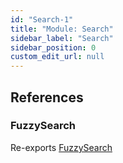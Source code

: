 ```yaml
---
id: "Search-1"
title: "Module: Search"
sidebar_label: "Search"
sidebar_position: 0
custom_edit_url: null
---
```


## References

### FuzzySearch

Re-exports [FuzzySearch](../classes/Search_FuzzySearch.FuzzySearch.md)

